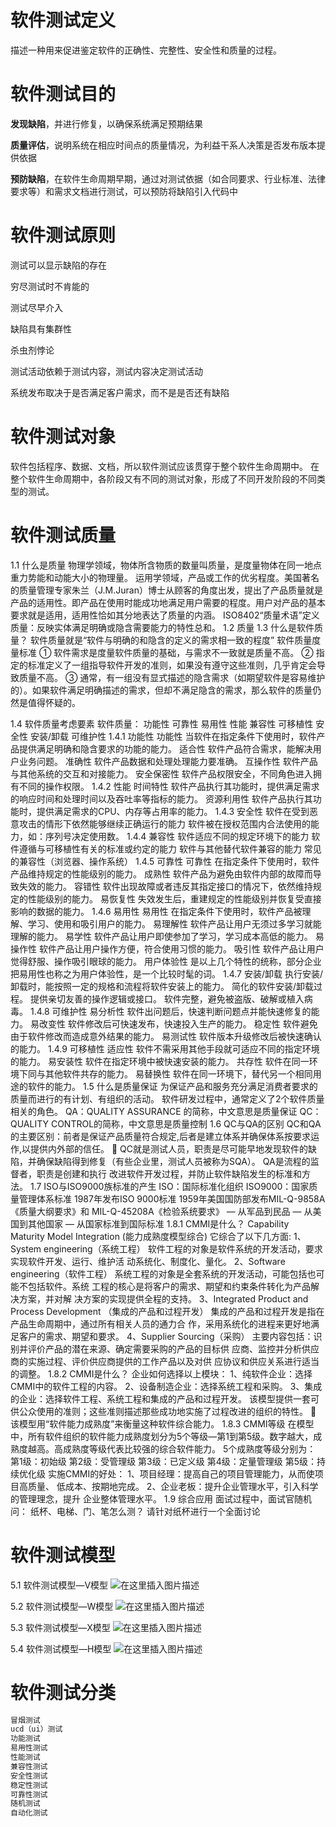 
# 软件测试定义

描述一种用来促进鉴定软件的正确性、完整性、安全性和质量的过程。



# 软件测试目的

**发现缺陷**，并进行修复，以确保系统满足预期结果

**质量评估**，说明系统在相应时间点的质量情况，为利益干系人决策是否发布版本提供依据

**预防缺陷**，在软件生命周期早期，通过对测试依据（如合同要求、行业标准、法律要求等）和需求文档进行测试，可以预防将缺陷引入代码中



# 软件测试原则

测试可以显示缺陷的存在

穷尽测试时不肯能的

测试尽早介入

缺陷具有集群性

杀虫剂悖论

测试活动依赖于测试内容，测试内容决定测试活动

系统发布取决于是否满足客户需求，而不是是否还有缺陷



# 软件测试对象

软件包括程序、数据、文档，所以软件测试应该贯穿于整个软件生命周期中。
在整个软件生命周期中，各阶段又有不同的测试对象，形成了不同开发阶段的不同类型的测试。



# 软件测试质量

1.1 什么是质量
物理学领域，物体所含物质的数量叫质量，是度量物体在同一地点重力势能和动能大小的物理量。
运用学领域，产品或工作的优劣程度。美国著名的质量管理专家朱兰（J.M.Juran）博士从顾客的角度出发，提出了产品质量就是产品的适用性。即产品在使用时能成功地满足用户需要的程度。用户对产品的基本要求就是适用，适用性恰如其分地表达了质量的内涵。
ISO8402“质量术语”定义
 质量：反映实体满足明确或隐含需要能力的特性总和。 
1.2 质量
1.3 什么是软件质量？
软件质量就是“软件与明确的和隐含的定义的需求相一致的程度” 
软件质量度量标准
① 软件需求是度量软件质量的基础，与需求不一致就是质量不高。
② 指定的标准定义了一组指导软件开发的准则，如果没有遵守这些准则，几乎肯定会导致质量不高。
③ 通常，有一组没有显式描述的隐含需求（如期望软件是容易维护的）。如果软件满足明确描述的需求，但却不满足隐含的需求，那么软件的质量仍然是值得怀疑的。

1.4 软件质量考虑要素
软件质量：
功能性
可靠性
易用性
性能
兼容性
可移植性
安全性
安装/卸载
可维护性
1.4.1 功能性
功能性
当软件在指定条件下使用时，软件产品提供满足明确和隐含要求的功能的能力。
适合性
软件产品符合需求，能解决用户业务问题。
准确性
软件产品数据和处理处理能力要准确。
互操作性
软件产品与其他系统的交互和对接能力。
安全保密性
软件产品权限安全，不同角色进入拥有不同的操作权限。
1.4.2 性能
时间特性
软件产品执行其功能时，提供满足需求的响应时间和处理时间以及吞吐率等指标的能力。
资源利用性
软件产品执行其功能时，提供满足需求的CPU、内存等占用率的能力。
1.4.3 安全性
软件在受到恶意攻击的情形下依然能够继续正确运行的能力
软件被在授权范围内合法使用的能力，如：序列号决定使用数。
1.4.4 兼容性
软件适应不同的规定环境下的能力
软件遵循与可移植性有关的标准或约定的能力
软件与其他替代软件兼容的能力
常见的兼容性（浏览器、操作系统）
1.4.5 可靠性
可靠性
 在指定条件下使用时，软件产品维持规定的性能级别的能力。
成熟性
 软件产品为避免由软件内部的故障而导致失效的能力。
容错性
软件出现故障或者违反其指定接口的情况下，依然维持规定的性能级别的能力。
易恢复性
失效发生后，重建规定的性能级别并恢复受直接影响的数据的能力。
1.4.6 易用性
易用性
在指定条件下使用时，软件产品被理解、学习、使用和吸引用户的能力。
易理解性
软件产品让用户无须过多学习就能理解的能力。
易学性
软件产品让用户即使参加了学习，学习成本高低的能力。
易操作性
软件产品让用户操作方便，符合使用习惯的能力。
吸引性
软件产品让用户觉得舒服、操作吸引眼球的能力。
用户体验性
 是以上几个特性的统称，部分企业把易用性也称之为用户体验性，是一个比较时髦的词。
1.4.7 安装/卸载
执行安装/卸载时，能按照一定的规格和流程将软件安装上的能力。
简化的软件安装/卸载过程。
提供亲切友善的操作逻辑或接口。
软件完整，避免被盗版、破解或植入病毒。
1.4.8 可维护性
易分析性
软件出问题后，快速判断问题点并能快速修复的能力。
易改变性
软件修改后可快速发布，快速投入生产的能力。
稳定性
软件避免由于软件修改而造成意外结果的能力。
易测试性
软件版本升级修改后被快速确认的能力。
1.4.9 可移植性
适应性
软件不需采用其他手段就可适应不同的指定环境的能力。
易安装性
软件在指定环境中被快速安装的能力。
共存性
软件在同一环境下同与其他软件共存的能力。
易替换性
软件在同一环境下，替代另一个相同用途的软件的能力。
1.5 什么是质量保证
为保证产品和服务充分满足消费者要求的质量而进行的有计划、有组织的活动。
软件研发过程中，通常定义了2个软件质量相关的角色。
 QA：QUALITY ASSURANCE 的简称，中文意思是质量保证
 QC：QUALITY CONTROL的简称，中文意思是质量控制
1.6 QC与QA的区别
QC和QA的主要区别：前者是保证产品质量符合规定,后者是建立体系并确保体系按要求运作,以提供内外部的信任。  QC就是测试人员，职责是尽可能早地发现软件的缺陷，并确保缺陷得到修复（有些企业里，测试人员被称为SQA）。
QA是流程的监督者，职责是创建和执行 改进软件开发过程，并防止软件缺陷发生的标准和方法。
1.7 ISO与ISO9000族标准的产生
 ISO：国际标准化组织
 ISO9000：国家质量管理体系标准
 1987年发布ISO 9000标准
 1959年美国国防部发布MIL-Q-9858A《质量大纲要求》和
MIL-Q-45208A《检验系统要求》
 — 从军品到民品
 — 从美国到其他国家
 — 从国家标准到国际标准
1.8.1 CMMI是什么？
Capability Maturity Model Integration (能力成熟度模型综合)
它综合了以下几方面: 
1、System engineering（系统工程）
 软件工程的对象是软件系统的开发活动，要求实现软件开发、运行、维护活
动系统化、制度化、量化。
2、Software engineering（软件工程）
 系统工程的对象是全套系统的开发活动，可能包括也可能不包括软件。系统
工程的核心是将客户的需求、期望和约束条件转化为产品解决方案，并对解
决方案的实现提供全程的支持。
3、Integrated Product and Process Development
（集成的产品和过程开发）
 集成的产品和过程开发是指在产品生命周期中，通过所有相关人员的通力合
作，采用系统化的进程来更好地满足客户的需求、期望和要求。
4、Supplier Sourcing（采购）
 主要内容包括：识别并评价产品的潜在来源、确定需要采购的产品的目标供
应商、监控并分析供应商的实施过程、评价供应商提供的工作产品以及对供
应协议和供应关系进行适当的调整。
1.8.2 CMMI是什么？
企业如何选择以上模块：
1、纯软件企业：选择CMMI中的软件工程的内容。
2、设备制造企业：选择系统工程和采购。
3、集成的企业：选择软件工程、系统工程和集成的产品和过程开发。
该模型提供一套可供公众使用的准则；这些准则描述那些成功地实施了过程改进的组织的特性。  该模型用“软件能力成熟度”来衡量这种软件综合能力。
1.8.3 CMMI等级
在模型中，所有软件组织的软件能力成熟度划分为5个等级—第1到第5级。数字越大，成熟度越高。高成熟度等级代表比较强的综合软件能力。
5个成熟度等级分别为：
第1级：初始级
第2级：受管理级
第3级：已定义级
第4级：定量管理级
第5级：持续优化级
实施CMMI的好处：
1、项目经理：提高自己的项目管理能力，从而使项目高质量、
低成本、按期地完成。
2、企业老板：提升企业管理水平，引入科学的管理理念，提升
企业整体管理水平。
1.9 综合应用
面试过程中，面试官随机问：
纸杯、电梯、门、笔怎么测？
请针对纸杯进行一个全面讨论 



# 软件测试模型

5.1 软件测试模型—V模型
![在这里插入图片描述](测试基础.assets/20210528063046985.png)

5.2 软件测试模型—W模型
![在这里插入图片描述]()

5.3 软件测试模型—X模型
![在这里插入图片描述](测试基础.assets/20210528063134144.png)

5.4 软件测试模型—H模型
![在这里插入图片描述](测试基础.assets/20210528063149633.png)



# 软件测试分类

```reStructuredText
冒烟测试
ucd（ui）测试
功能测试
易用性测试
性能测试
兼容性测试
安全性测试
稳定性测试
可靠性测试
随机测试
自动化测试

```

